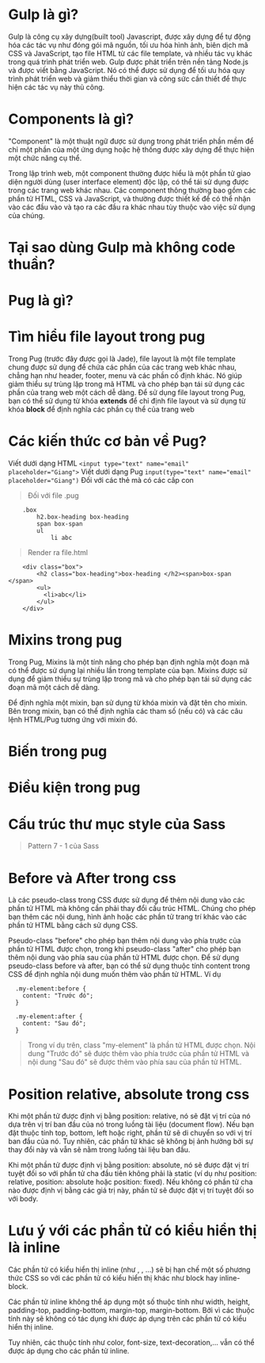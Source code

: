 # Gulp là gì?

Gulp là công cụ xây dựng(built tool) Javascript, được xây dựng để tự động hóa các tác vụ như đóng gói mã nguồn, tối ưu hóa hình ảnh, biên dịch mã CSS và JavaScript, tạo file HTML từ các file template, và nhiều tác vụ khác trong quá trình phát triển web.
Gulp được phát triển trên nền tảng Node.js và được viết bằng JavaScript. Nó có thể được sử dụng để tối ưu hóa quy trình phát triển web và giảm thiểu thời gian và công sức cần thiết để thực hiện các tác vụ này thủ công.

# Components là gì?

"Component" là một thuật ngữ được sử dụng trong phát triển phần mềm để chỉ một phần của một ứng dụng hoặc hệ thống được xây dựng để thực hiện một chức năng cụ thể.

Trong lập trình web, một component thường được hiểu là một phần tử giao diện người dùng (user interface element) độc lập, có thể tái sử dụng được trong các trang web khác nhau. Các component thông thường bao gồm các phần tử HTML, CSS và JavaScript, và thường được thiết kế để có thể nhận vào các đầu vào và tạo ra các đầu ra khác nhau tùy thuộc vào việc sử dụng của chúng.

# Tại sao dùng Gulp mà không code thuần?

# Pug là gì?

# Tìm hiểu file layout trong pug

Trong Pug (trước đây được gọi là Jade), file layout là một file template chung được sử dụng để chứa các phần của các trang web khác nhau, chẳng hạn như header, footer, menu và các phần cố định khác. Nó giúp giảm thiểu sự trùng lặp trong mã HTML và cho phép bạn tái sử dụng các phần của trang web một cách dễ dàng.
Để sử dụng file layout trong Pug, bạn có thể sử dụng từ khóa **extends** để chỉ định file layout và sử dụng từ khóa **block** để định nghĩa các phần cụ thể của trang web

# Các kiến thức cơ bản về Pug?

Viết dưới dạng HTML
`<input type="text" name="email" placeholder="Giang">`
Viết dưới dạng Pug
`input(type="text" name="email" placeholder="Giang")`
Đối với các thẻ mà có các cấp con

> Đối với file .pug

```
    .box
		h2.box-heading box-heading
		span box-span
		ul
			li abc
```

> Render ra file.html

```
    <div class="box">
        <h2 class="box-heading">box-heading </h2><span>box-span </span>
        <ul>
          <li>abc</li>
        </ul>
    </div>
```

# Mixins trong pug

Trong Pug, Mixins là một tính năng cho phép bạn định nghĩa một đoạn mã có thể được sử dụng lại nhiều lần trong template của bạn. Mixins được sử dụng để giảm thiểu sự trùng lặp trong mã và cho phép bạn tái sử dụng các đoạn mã một cách dễ dàng.

Để định nghĩa một mixin, bạn sử dụng từ khóa mixin và đặt tên cho mixin. Bên trong mixin, bạn có thể định nghĩa các tham số (nếu có) và các câu lệnh HTML/Pug tương ứng với mixin đó.

# Biến trong pug

# Điều kiện trong pug

# Cấu trúc thư mục style của Sass

> Pattern 7 - 1 của Sass

# Before và After trong css

Là các pseudo-class trong CSS được sử dụng để thêm nội dung vào các phần tử HTML mà không cần phải thay đổi cấu trúc HTML. Chúng cho phép bạn thêm các nội dung, hình ảnh hoặc các phần tử trang trí khác vào các phần tử HTML bằng cách sử dụng CSS.

Pseudo-class "before" cho phép bạn thêm nội dung vào phía trước của phần tử HTML được chọn, trong khi pseudo-class "after" cho phép bạn thêm nội dung vào phía sau của phần tử HTML được chọn. Để sử dụng pseudo-class before và after, bạn có thể sử dụng thuộc tính content trong CSS để định nghĩa nội dung muốn thêm vào phần tử HTML. Ví dụ

```
  .my-element:before {
    content: "Trước đó";
  }

  .my-element:after {
    content: "Sau đó";
  }
```

> Trong ví dụ trên, class "my-element" là phần tử HTML được chọn. Nội dung "Trước đó" sẽ được thêm vào phía trước của phần tử HTML và nội dung "Sau đó" sẽ được thêm vào phía sau của phần tử HTML.

# Position relative, absolute trong css

Khi một phần tử được định vị bằng position: relative, nó sẽ đặt vị trí của nó dựa trên vị trí ban đầu của nó trong luồng tài liệu (document flow). Nếu bạn đặt thuộc tính top, bottom, left hoặc right, phần tử sẽ di chuyển so với vị trí ban đầu của nó. Tuy nhiên, các phần tử khác sẽ không bị ảnh hưởng bởi sự thay đổi này và vẫn sẽ nằm trong luồng tài liệu ban đầu.

Khi một phần tử được định vị bằng position: absolute, nó sẽ được đặt vị trí tuyệt đối so với phần tử cha đầu tiên không phải là static (ví dụ như position: relative, position: absolute hoặc position: fixed). Nếu không có phần tử cha nào được định vị bằng các giá trị này, phần tử sẽ được đặt vị trí tuyệt đối so với body.

# Lưu ý với các phần tử có kiểu hiển thị là inline

Các phần tử có kiểu hiển thị inline (như <span>, <a>, ...) sẽ bị hạn chế một số phương thức CSS so với các phần tử có kiểu hiển thị khác như block hay inline-block.

Các phần tử inline không thể áp dụng một số thuộc tính như width, height, padding-top, padding-bottom, margin-top, margin-bottom. Bởi vì các thuộc tính này sẽ không có tác dụng khi được áp dụng trên các phần tử có kiểu hiển thị inline.

Tuy nhiên, các thuộc tính như color, font-size, text-decoration,... vẫn có thể được áp dụng cho các phần tử inline.
